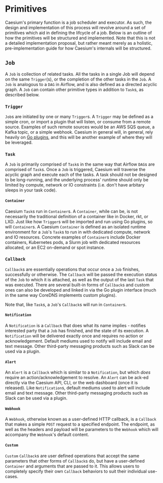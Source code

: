 # Primitives

Caesium's primary function is a job scheduler and executor. As such, the design and implementation of this process will revolve around a set of primitives which aid in defining the lifcycle of a job. Below is an outline of how the primitives will be structured and implemented. Note that this is not a detailed implementation proposal, but rather meant merely as a holistic, pre-implementation guide for how Caesium's internals will be structured.

## `Job`

A `Job` is collection of related tasks. All the tasks in a single Job will depend on the same `Trigger`(s), or the completion of the other tasks in the `Job`. A `Job` is analogous to a `DAG` in Airflow, and is also defined as a directed acyclic graph. A `Job` can contain other primitive types in addition to `Task`s, as described below.

### `Trigger`

`Job`s are initiated by one or many `Trigger`s. A `Trigger` may be defined as a simple cron, or import a plugin that will listen, or consume from a remote source. Examples of such remote sources would be an AWS SQS queue, a Kafka topic, or a simple webhook. Caesium in general will, in general, rely heavily on [Go plugins](https://golang.org/pkg/plugin/), and this will be another example of where they will be leveraged.

### `Task`

A `Job` is primarily comprised of `Task`s in the same way that Airflow `DAG`s are comprised of `Task`s. Once a `Job` is triggered, Caesium will traverse the acyclic graph and execute each of the tasks. A task should not be designed to be long-running, and the underlying process' runtime should only be limited by compute, network or IO constraints (i.e. don't have arbitary sleeps in your task code).

#### `Container`

Caesium `Task`s run in `Container`s. A `Container`, while can be, is not necessarily the traditional definition of a container like in Docker, rkt, or LXD. Just like how `Trigger`s will be imported and run using Go plugins, so will `Container`s. A Caesium `Container` is defined as an isolated runtime environment for a `Job`'s `Task`s to run in with dedicated compute, network and IO resources. Concrete examples of `Container`s include Docker containers, Kubernetes pods, a Slurm job with dedicated resources allocated, or an EC2 on-demand or spot instance.

### `Callback`

`Callback`s are essentially operations that occur once a `Job` finishes, successfully or otherwise. The `Callback` will be passed the execution status of the `Job` to which it is attached, as well as the output of the last `Task` that was executed. There are several built-in forms of `Callback`s and custom ones can also be developed and linked in via the Go plugin interface (much in the same way CoreDNS implements custom plugins).

Note that, like `Task`s, a `Job`'s `Callback`s will run in `Container`s.

#### `Notification`

A `Notification` is a `Callback` that does what its name implies - notifies interested party that a `Job` has finished, and the state of its execution. A `Notification` will be delivered exactly once and requires no action or acknowledgement. Default mediums used to notify will include email and text message. Other third-party messaging products such as Slack can be used via a plugin.

#### `Alert`

An `Alert` is a `Callback` which is similar to a `Notification`, but which *does* require an action/acknowledgement to resolve. An `Alert` can be ack-ed directly via the Caesium API, CLI, or the web dashboard (once it is released). Like `Notification`s, default mediums used to alert will include email and text message. Other third-party messaging products such as Slack can be used via a plugin.

#### `Webhook`

A `Webhook`, otherwise known as a user-defined HTTP callback, is a `Callback` that makes a simple `POST` request to a specified endpoint. The endpoint, as well as the headers and payload will be parameters to the `Webhook` which will accompany the `Webhook`'s default content.

#### `Custom`

`Custom` `Callback`s are user defined operations that accept the same parameters that other forms of `Callback`s do, but have a user-defined `Container` and arguments that are passed to it. This allows users to completely specify their own `Callback` behaviors to suit their individual use-cases.